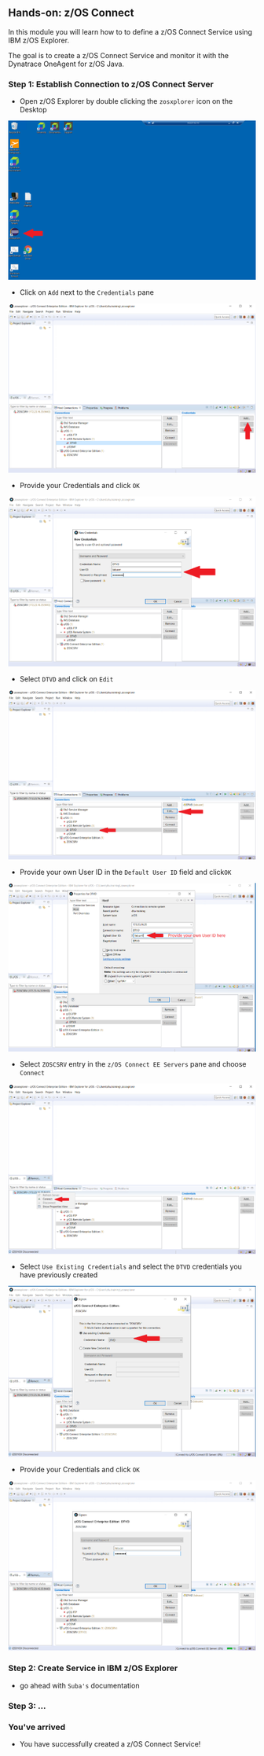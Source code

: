 ## Hands-on: z/OS Connect

In this module you will learn how to to define a z/OS Connect Service using IBM z/OS Explorer.

The goal is to create a z/OS Connect Service and monitor it with the Dynatrace OneAgent for z/OS Java.


### Step 1: Establish Connection to z/OS Connect Server
- Open z/OS Explorer by double clicking the `zosxplorer` icon on the Desktop

![z/OS Explorer](../../assets/images/zosexplorer.png)

- Click on `Add` next to the `Credentials` pane

![Add Credentials](../../assets/images/Add_Credentials.png)

- Provide your Credentials and click `OK`

![Provide Credentials](../../assets/images/Provide_Credentials.png)

- Select `DTVD` and click on `Edit`

![Edit Connection](../../assets/images/Edit_Connection.png)

- Provide your own User ID in the `Default User ID` field and click`OK`

![Default User](../../assets/images/Change_DefaultUser.png)

- Select `ZOSCSRV` entry in the `z/OS Connect EE Servers` pane and choose `Connect`

![Connect](../../assets/images/Connect_ZOSSRV.png)

- Select `Use Existing Credentials` and select the `DTVD` credentials you have previously created

![Use Existing Credentials](../../assets/images/Signon_ZOSSRV.png)
   
- Provide your Credentials and click `OK`

![Provide Credentials](../../assets/images/Signon.png)
   
   
### Step 2: Create Service in IBM z/OS Explorer
- go ahead with `Suba's` documentation

### Step 3: ...

### You've arrived
- You have successfully created a z/OS Connect Service! 





